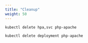 ```yaml
---
title: "Cleanup"
weight: 50
---
```


```bash timeout=60
kubectl delete hpa,svc php-apache

kubectl delete deployment php-apache
```
